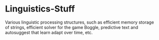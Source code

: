 # Linguistics-Stuff
Various linguistic processing structures, such as efficient memory storage of strings, efficient solver for the game Boggle, predictive text and autosuggest that learn adapt over time, etc.
